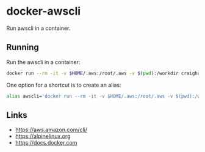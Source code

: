 # docker-awscli

Run awscli in a container.

## Running

Run the awscli in a container:

```sh
docker run --rm -it -v $HOME/.aws:/root/.aws -v $(pwd):/workdir craighurley/docker-awscli
```

One option for a shortcut is to create an alias:

```sh
alias awscli='docker run --rm -it -v $HOME/.aws:/root/.aws -v $(pwd):/workdir craighurley/docker-awscli'
```

## Links

* <https://aws.amazon.com/cli/>
* <https://alpinelinux.org>
* <https://docs.docker.com>
